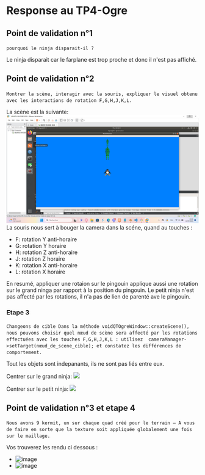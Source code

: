 # Response au TP4-Ogre

## Point de validation n°1

`pourquoi le ninja disparait-il ?`

Le ninja disparait car le farplane est trop proche et donc il n'est pas affiché.

## Point de validation n°2

`Montrer la scène, interagir avec la souris, expliquer le visuel obtenu avec les interactions de rotation F,G,H,J,K,L.`

La scène est la suivante: ![image](./images/scene.png)
La souris nous sert à bouger la camera dans la scéne, quand au touches :
- F: rotation Y anti-horaire
- G: rotation Y horaire
- H: rotation Z anti-horaire
- J: rotation Z horaire
- K: rotation X anti-horaire
- L: rotation X horaire

En resumé, appliquer une rotaion sur le pingouin applique aussi une rotation sur le grand ninga par rapport à la position du pingouin. Le petit ninja n'est pas affecté par les rotations, il n'a pas de lien de parenté ave le pingouin.

### Etape 3

```Changeons de cible Dans la méthode voidQTOgreWindow::createScene(), nous pouvons choisir quel nœud de scène sera affecté par les rotations effectuées avec les touches F,G,H,J,K,L : utilisez  cameraManager->setTarget(nœud_de_scene_cible); et constatez les différences de comportement.```

Tout les objets sont indepanants, ils ne sont pas liés entre eux.

Centrer sur le grand ninja:
![](./images/scene2.png)

Centrer sur le petit ninja:
![](./images/scene3.png)



## Point de validation n°3 et etape 4

```Nous avons 9 kermit, un sur chaque quad créé pour le terrain – A vous de faire en sorte que la texture soit appliquée globalement une fois sur le maillage.```

Vos trouverez les rendu ci dessous :
- ![image](./images/scene4.png)
- ![image](./images/scene5.png)
